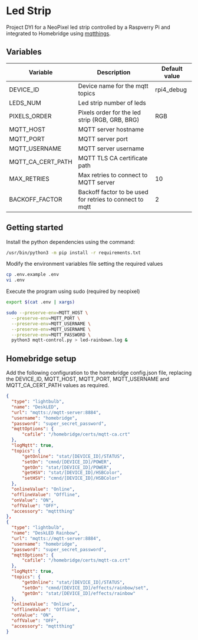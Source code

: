 # Led Strip

Project DYI for a NeoPixel led strip controlled by a Raspverry Pi and integrated to Homebridge using [mqtthings](https://github.com/arachnetech/homebridge-mqttthing).

## Variables

| Variable | Description | Default value |
|----------|-------------|---------------|
| DEVICE_ID | Device name for the mqtt topics | rpi4_debug |
| LEDS_NUM | Led strip number of leds |
| PIXELS_ORDER | Pixels order for the led strip (RGB, GRB, BRG) | RGB |
| MQTT_HOST | MQTT server hostname |
| MQTT_PORT | MQTT server port |
| MQTT_USERNAME | MQTT server username |
| MQTT_CA_CERT_PATH | MQTT TLS CA certificate path | 
| MAX_RETRIES | Max retries to connect to MQTT server | 10 |
| BACKOFF_FACTOR | Backoff factor to be used for retries to connect to mqtt | 2 |

## Getting started
Install the python dependencies using the command:
```bash
/usr/bin/python3 -m pip install -r requirements.txt
```

Modify the environment variables file setting the required values
```bash
cp .env.example .env
vi .env
```

Execute the program using sudo (required by neopixel)
```bash
export $(cat .env | xargs)

sudo --preserve-env=MQTT_HOST \
  --preserve-env=MQTT_PORT \
  --preserve-env=MQTT_USERNAME \
  --preserve-env=MQTT_USERNAME \
  --preserve-env=MQTT_PASSWORD \
  python3 mqtt-control.py > led-rainbown.log &
```

## Homebridge setup

Add the following configuration to the homebridge config.json file, replacing the DEVICE_ID, MQTT_HOST, MQTT_PORT, MQTT_USERNAME and MQTT_CA_CERT_PATH values as required.
```json
{
  "type": "lightbulb",
  "name": "DeskLED",
  "url": "mqtts://mqtt-server:8884",
  "username": "homebridge",
  "password": "super_secret_password",
  "mqttOptions": {
      "cafile": "/homebridge/certs/mqtt-ca.crt"
  },
  "logMqtt": true,
  "topics": {
      "getOnline": "stat/[DEVICE_ID]/STATUS",
      "setOn": "cmnd/[DEVICE_ID]/POWER",
      "getOn": "stat/[DEVICE_ID]/POWER",
      "getHSV": "stat/[DEVICE_ID]/HSBColor",
      "setHSV": "cmnd/[DEVICE_ID]/HSBColor"
  },
  "onlineValue": "Online",
  "offlineValue": "Offline",
  "onValue": "ON",
  "offValue": "OFF",
  "accessory": "mqttthing"
},
{
  "type": "lightbulb",
  "name": "DeskLED Rainbow",
  "url": "mqtts://mqtt-server:8884",
  "username": "homebridge",
  "password": "super_secret_password",
  "mqttOptions": {
      "cafile": "/homebridge/certs/mqtt-ca.crt"
  },
  "logMqtt": true,
  "topics": {
      "getOnline": "stat/[DEVICE_ID]/STATUS",
      "setOn": "cmnd/[DEVICE_ID]/effects/rainbow/set",
      "getOn": "stat/[DEVICE_ID]/effects/rainbow"
  },
  "onlineValue": "Online",
  "offlineValue": "Offline",
  "onValue": "ON",
  "offValue": "OFF",
  "accessory": "mqttthing"
}
```

## 